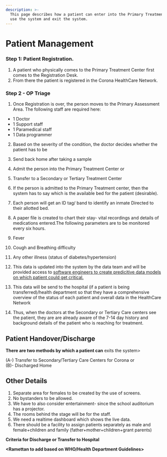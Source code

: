 ```yaml
---
description: >-
  This page describes how a patient can enter into the Primary Treatment Center,
  use the system and exit the system.
---
```


# Patient Management

### Step 1: Patient Registration. 

1. A patient who physically comes to the Primary Treatment Center first comes to the Registration Desk. 
2. From there the patient is registered in the Corona HealthCare Network.

### Step 2 - OP Triage

1. Once Registration is over, the person moves to the Primary Assessment Area.   The following staff are required here:

* 1 Doctor
* 1 Support staff
* 1 Paramedical staff
* 1 Data programmer

2. Based on the severity of the condition, the doctor decides whether the patient has to be

1. Send back home after taking a sample
2. Admit the person into the Primary Treatment Center or
3. Transfer to a Secondary or Tertiary Treatment Center

3. If the person is admitted to the Primary Treatment center,  then the system has to say which is the available bed for the patient \(desirable\).

4. Each person will get an ID tag/ band to identify an inmate Directed to their allotted bed.

5. A paper file is created to chart their stay- vital recordings and details of medications entered.The following parameters are to be monitored every six hours.

1. Fever
2. Cough and Breathing difficulty
3. Any other illness \(status of diabetes/hypertension\) 

6. This data is updated into the system by the data team and will be provided access to [software engineers to create predicitive data models on which patient could get critical.](https://www.forbes.com/sites/bernardmarr/2020/03/13/coronavirus-how-artificial-intelligence-data-science-and-technology-is-used-to-fight-the-pandemic/#7d84ce485f5f)

7. This data will be send to the hospital \(if a patient is being transferred\)/health department so that they have a comprehensive overview of the status of each patient and overall data in the HealthCare Network  
  
8. Thus, when the doctors at the Secondary or Tertiary Care centers see the patient, they are are already aware of the 7-14 day history and background details of the patient who is reaching for treatment.

## **Patient Handover/Discharge**

  
**There are two methods by which a patient can** exits the system&gt;  
  
\(A-\) Transfer to Secondary/Tertiary Care Centers for Corona or   
\(B\)- Discharged Home   


## Other Details

1. Separate area for females to be created by the use of screens. 
2. No bystanders to be allowed. 
3. We have to also  consider entertainment- since the school auditorium has a projector. 
4. The rooms behind the stage will be for the staff.
5.  We need a realtime dashboard which shows the live data.
6. There should be a facility to assign patients separately as male and female+children and family \(father+mother+children+grant parents\) 

**Criteria for Discharge or Transfer to Hospital**

**&lt;Ramettan to add based on WHO/Health Department Guidelines&gt;**

## 

  


  
  
  


